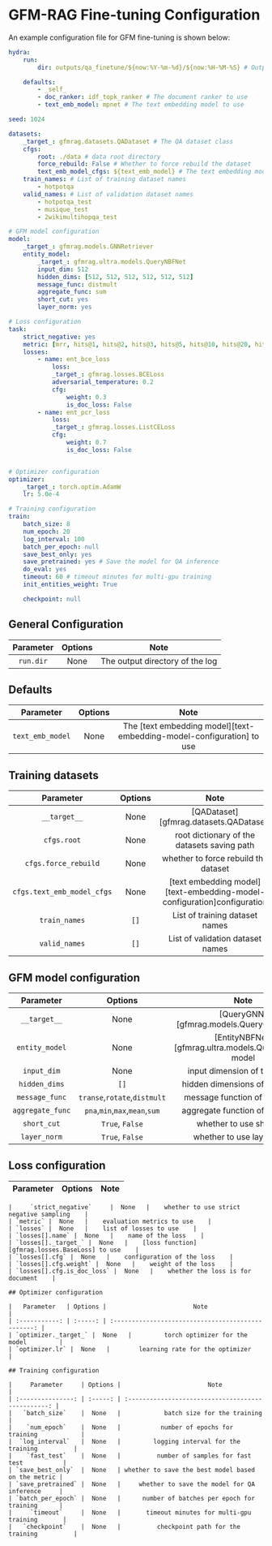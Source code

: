 # GFM-RAG Fine-tuning Configuration
An example configuration file for GFM fine-tuning is shown below:

```yaml
hydra:
    run:
        dir: outputs/qa_finetune/${now:%Y-%m-%d}/${now:%H-%M-%S} # Output directory

    defaults:
        - _self_
        - doc_ranker: idf_topk_ranker # The document ranker to use
        - text_emb_model: mpnet # The text embedding model to use

seed: 1024

datasets:
    _target_: gfmrag.datasets.QADataset # The QA dataset class
    cfgs:
        root: ./data # data root directory
        force_rebuild: False # Whether to force rebuild the dataset
        text_emb_model_cfgs: ${text_emb_model} # The text embedding model configuration
    train_names: # List of training dataset names
        - hotpotqa
    valid_names: # List of validation dataset names
        - hotpotqa_test
        - musique_test
        - 2wikimultihopqa_test

# GFM model configuration
model:
    _target_: gfmrag.models.GNNRetriever
    entity_model:
        _target_: gfmrag.ultra.models.QueryNBFNet
        input_dim: 512
        hidden_dims: [512, 512, 512, 512, 512, 512]
        message_func: distmult
        aggregate_func: sum
        short_cut: yes
        layer_norm: yes

# Loss configuration
task:
    strict_negative: yes
    metric: [mrr, hits@1, hits@2, hits@3, hits@5, hits@10, hits@20, hits@50, hits@100]
    losses:
        - name: ent_bce_loss
            loss:
            _target_: gfmrag.losses.BCELoss
            adversarial_temperature: 0.2
            cfg:
                weight: 0.3
                is_doc_loss: False
        - name: ent_pcr_loss
            loss:
            _target_: gfmrag.losses.ListCELoss
            cfg:
                weight: 0.7
                is_doc_loss: False


# Optimizer configuration
optimizer:
    _target_: torch.optim.AdamW
    lr: 5.0e-4

# Training configuration
train:
    batch_size: 8
    num_epoch: 20
    log_interval: 100
    batch_per_epoch: null
    save_best_only: yes
    save_pretrained: yes # Save the model for QA inference
    do_eval: yes
    timeout: 60 # timeout minutes for multi-gpu training
    init_entities_weight: True

    checkpoint: null
```

## General Configuration

| Parameter | Options |              Note               |
| :-------: | :-----: | :-----------------------------: |
| `run.dir` |  None   | The output directory of the log |

## Defaults

|    Parameter     | Options |                                 Note                                  |
| :--------------: | :-----: | :-------------------------------------------------------------------: |
| `text_emb_model` |  None   | The [text embedding model][text-embedding-model-configuration] to use |


## Training datasets

|         Parameter          | Options |                                  Note                                   |
| :------------------------: | :-----: | :---------------------------------------------------------------------: |
|        `__target__`        |  None   |                 [QADataset][gfmrag.datasets.QADataset]                  |
|        `cfgs.root`         |  None   |               root dictionary of the datasets saving path               |
|    `cfgs.force_rebuild`    |  None   |                  whether to force rebuild the dataset                   |
| `cfgs.text_emb_model_cfgs` |  None   | [text embedding model][text-embedding-model-configuration]configuration |
|       `train_names`        |  `[]`   |                     List of training dataset names                      |
|       `valid_names`        |  `[]`   |                    List of validation dataset names    |

## GFM model configuration

|    Parameter     |            Options             |                          Note                          |
| :--------------: | :----------------------------: | :----------------------------------------------------: |
|   `__target__`   |              None              |        [QueryGNN][gfmrag.models.QueryGNN] model        |
|  `entity_model`  |              None              | [EntityNBFNet][gfmrag.ultra.models.QueryNBFNet] model |
|   `input_dim`    |              None              |              input dimension of the model              |
|  `hidden_dims`   |              `[]`              |             hidden dimensions of the model             |
|  `message_func`  |  `transe`,`rotate`,`distmult`  |             message function of the model              |
| `aggregate_func` | `pna`,`min`,`max`,`mean`,`sum` |            aggregate function of the model             |
|   `short_cut`    |        `True`, `False`         |                whether to use short cut                |
|   `layer_norm`   |        `True`, `False`         |               whether to use layer norm                |


## Loss configuration

|         Parameter         | Options |                     Note                      |
| :-----------------------: | :-----: | :-------------------------------------------: |
```
|     `strict_negative`     |  None   |    whether to use strict negative sampling    |
| `metric` |  None   |    evaluation metrics to use    |
| `losses` |  None   |    list of losses to use    |
| `losses[].name` |  None   |    name of the loss    |
| `losses[]._target_` |  None   |    [loss function][gfmrag.losses.BaseLoss] to use    |
| `losses[].cfg` |  None   |    configuration of the loss    |
| `losses[].cfg.weight` |  None   |    weight of the loss    |
| `losses[].cfg.is_doc_loss` |  None   |    whether the loss is for document    |

## Optimizer configuration

|   Parameter   | Options |                        Note                        |
| :-----------: | :-----: | :------------------------------------------------: |
| `optimizer._target_` |  None   |         torch optimizer for the model         |
| `optimizer.lr` |  None   |        learning rate for the optimizer        |

## Training configuration

|     Parameter     | Options |                        Note                        |
| :---------------: | :-----: | :------------------------------------------------: |
|   `batch_size`    |  None   |            batch size for the training             |
|    `num_epoch`    |  None   |           number of epochs for training            |
|  `log_interval`   |  None   |         logging interval for the training          |
|    `fast_test`    |  None   |          number of samples for fast test           |
| `save_best_only`  |  None   | whether to save the best model based on the metric |
| `save_pretrained` |  None   |     whether to save the model for QA inference     |
| `batch_per_epoch` |  None   |      number of batches per epoch for training      |
|     `timeout`     |  None   |       timeout minutes for multi-gpu training       |
|   `checkpoint`    |  None   |          checkpoint path for the training          |
